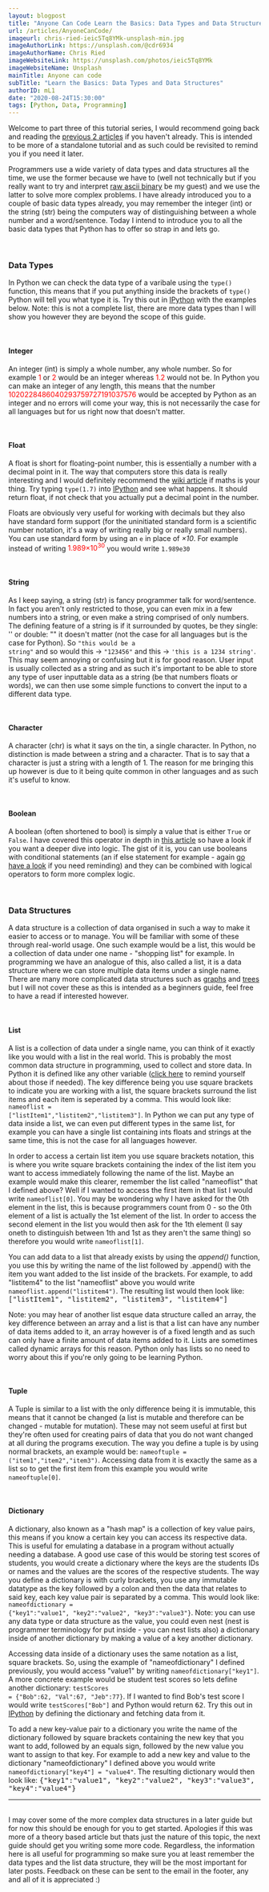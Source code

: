 ```yaml
---
layout: blogpost
title: "Anyone Can Code Learn the Basics: Data Types and Data Structures"
url: /articles/AnyoneCanCode/
imageurl: chris-ried-ieic5Tq8YMk-unsplash-min.jpg
imageAuthorLink: https://unsplash.com/@cdr6934
imageAuthorName: Chris Ried
imageWebsiteLink: https://unsplash.com/photos/ieic5Tq8YMk
imageWebsiteName: Unsplash
mainTitle: Anyone can code
subTitle: "Learn the Basics: Data Types and Data Structures"
authorID: mL1
date: "2020-08-24T15:30:00"
tags: [Python, Data, Programming]
---
```


Welcome to part three of this tutorial series, I would recommend going back and reading the [previous 2 articles](/AnyoneCanCode) if you haven't already. This is intended to be more of a standalone tutorial and as such could be revisited to remind you if you need it later.

Programmers use a wide variety of data types and data structures all the time, we use the former because we have to (well not technically but if you really want to try and interpret <a href="https://en.wikipedia.org/wiki/ASCII#Printable_characters" target="_blank">raw ascii binary</a> be my guest) and we use the latter to solve more complex problems. I have already introduced you to a couple of basic data types already, you may remember the integer (int) or the string (str) being the computers way of distinguishing between a whole number and a word/sentence. Today I intend to introduce you to all the basic data types that Python has to offer so strap in and lets go.

<br>
<h3>Data Types</h3>

In Python we can check the data type of a varibale using the <code>type()</code> function, this means that if you put anything inside the brackets of <code>type()</code> Python will tell you what type it is. Try this out in <a href="https://www.pythonanywhere.com/try-ipython/" target="_blank">IPython</a> with the examples below. Note: this is not a complete list, there are more data types than I will show you however they are beyond the scope of this guide.

<br>
<h4>Integer</h4>

An integer (int) is simply a whole number, any whole number. So for example <span style="color: red;">1</span> or <span style="color: red;">2</span> would be an integer whereas <span style="color: red;">1.2</span> would not be. In Python you can make an integer of any length, this means that the number <span style="color: red;">1020228486040293759727191037576</span> would be accepted by Python as an integer and no errors will come your way, this is not necessarily the case for all languages but for us right now that doesn't matter.

<br>
<h4>Float</h4>

A float is short for floating-point number, this is essentially a number with a decimal point in it. The way that computers store this data is really interesting and I would definitely recommend the <a href="https://en.wikipedia.org/wiki/Single-precision_floating-point_format" target="_blank">wiki article</a> if maths is your thing. Try typing <code>type(1.7)</code> into <a href="https://www.pythonanywhere.com/try-ipython/" target="_blank">IPython</a> and see what happens. It should return float, if not check that you actually put a decimal point in the number.

Floats are obviously very useful for working with decimals but they also have standard form support (for the uninitiated standard form is a scientific number notation, it's a way of writing really big or really small numbers). You can use standard form by using an <code>e</code> in place of <i>&times;10</i>. For example instead of writing <span style="color: red;">1.989&times;10<sup>30</sup></span> you would write <code>1.989e30</code>

<br>
<h4>String</h4>

As I keep saying, a string (str) is fancy programmer talk for word/sentence. In fact you aren't only restricted to those, you can even mix in a few numbers into a string, or even make a string comprised of only numbers. The defining feature of a string is if it surrounded by quotes, be they single: ''  or double: "" it doesn't matter (not the case for all languages but is the case for Python). So <code>"this would be a string"</code> and so would this &#8594; <code>"123456"</code> and this &#8594; <code>'this is a 1234 string'</code>. This may seem annoying or confusing but it is for good reason. User input is usually collected as a string and as such it's important to be able to store any type of user inputtable data as a string (be that numbers floats or words), we can then use some simple functions to convert the input to a different data type.

<br>
<h4>Character</h4>

A character (chr) is what it says on the tin, a single character. In Python, no distinction is made between a string and a character. That is to say that a character is just a string with a length of 1. The reason for me bringing this up however is due to it being quite common in other languages and as such it's useful to know.

<br>
<h4>Boolean</h4>

A boolean (often shortened to bool) is simply a value that is either <code>True</code> or <code>False</code>. I have covered this operator in depth in [this article](AnyoneCanCode/anyoneCanCodeLogicAndBranches/) so have a look if you want a deeper dive into logic. The gist of it is, you can use booleans with conditional statements (an if else statement for example - again [go have a look](AnyoneCanCode/anyoneCanCodeLogicAndBranches/) if you need reminding) and they can be combined with logical operators to form more complex logic.

<br>
<h3>Data Structures</h3>

A data structure is a collection of data organised in such a way to make it easier to access or to manage. You will be familiar with some of these through real-world usage. One such example would be a list, this would be a collection of data under one name - "shopping list" for example. In programming we have an analogue of this, also called a list, it is a data structure where we can store multiple data items under a single name. There are many more complicated data structures such as <a href="https://en.wikipedia.org/wiki/Graph_(abstract_data_type)" target="_blank">graphs</a> and <a href="https://en.wikipedia.org/wiki/Tree_(data_structure)" target="_blank">trees</a> but I will not cover these as this is intended as a beginners guide, feel free to have a read if interested however.

<br>
<h4>List</h4>

A list is a collection of data under a single name, you can think of it exactly like you would with a list in the real world. This is probably the most common data structure in programming, used to collect and store data. In Python it is defined like any other variable (<a href="/articles/AnyoneCanCode/anyoneCanCodeSetupAndVariables/">click here</a> to remind yourself about those if needed). The key difference being you use square brackets to indicate you are working with a list, the square brackets surround the list items and each item is seperated by a comma. This would look like: <code>nameoflist = ["listItem1","listitem2","listitem3"]</code>. In Python we can put any type of data inside a list, we can even put different types in the same list, for example you can have a single list containing ints floats and strings at the same time, this is not the case for all languages however.

In order to access a certain list item you use square brackets notation, this is where you write square brackets containing the index of the list item you want to access immediately following the name of the list. Maybe an example would make this clearer, remember the list called "nameoflist" that I defined above? Well if I wanted to access the first item in that list I would write <code>nameoflist[0]</code>. You may be wondering why I have asked for the 0th element in the list, this is because programmers count from 0 - so the 0th element of a list is actually the 1st element of the list. In order to access the second element in the list you would then ask for the 1th element (I say oneth to distinguish between 1th and 1st as they aren't the same thing) so therefore you would write <code>nameoflist[1]</code>.

You can add data to a list that already exists by using the <i>append()</i> function, you use this by writing the name of the list followed by .append() with the item you want added to the list inside of the brackets. For example, to add "listitem4" to the list "nameoflist" above you would write <code>nameoflist.append("listitem4")</code>. The resulting list would then look like: <samp>["listItem1", "listitem2", "listitem3", "listitem4"]</samp>

Note: you may hear of another list esque data structure called an array, the key difference between an array and a list is that a list can have any number of data items added to it, an array however is of a fixed length and as such can only have a finite amount of data items added to it. Lists are sometimes called dynamic arrays for this reason. Python only has lists so no need to worry about this if you're only going to be learning Python.

<br>
<h4>Tuple</h4>

A Tuple is similar to a list with the only difference being it is immutable, this means that it cannot be changed (a list is mutable and therefore can be changed - mutable for mutation). These may not seem useful at first but they're often used for creating pairs of data that you do not want changed at all during the programs execution. The way you define a tuple is by using normal brackets, an example would be: <code>nameoftuple = ("item1","item2","item3")</code>. Accessing data from it is exactly the same as a list so to get the first item from this example you would write <code>nameoftuple[0]</code>.

<br>
<h4>Dictionary</h4>

A dictionary, also known as a "hash map" is a collection of key value pairs, this means if you know a certain key you can access its respective data. This is useful for emulating a database in a program without actually needing a database. A good use case of this would be storing test scores of students, you would create a dictionary where the keys are the students IDs or names and the values are the scores of the respective students. The way you define a dictionary is with curly brackets, you use any immutable datatype as the key followed by a colon and then the data that relates to said key, each key value pair is separated by a comma. This would look like: <code>nameofdictionary = {"key1":"value1", "key2":"value2", "key3":"value3"}</code>. Note: you can use any data type or data structure as the value, you could even nest (nest is programmer terminology for put inside -  you can nest lists also) a dictionary inside of another dictionary by making a value of a key another dictionary.

Accessing data inside of a dictionary uses the same notation as a list, square brackets. So, using the example of "nameofdictionary" I defined previously, you would access "value1" by writing <code>nameofdictionary["key1"]</code>. A more concrete example would be student test scores so lets define another dictionary: <code>testScores = {"Bob":62, "Val":67, "Jeb":77}</code>. If I wanted to find Bob's test score I would write <code>testScores["Bob"]</code> and Python would return <samp>62</samp>. Try this out in <a href="https://www.pythonanywhere.com/try-ipython/" target="_blank">IPython</a> by defining the dictionary and fetching data from it.

To add a new key-value pair to a dictionary you write the name of the dictionary followed by square brackets containing the new key that you want to add, followed by an equals sign, followed by the new value you want to assign to that key. For example to add a new key and value to the dictionary "nameofdictionary" I defined above you would write <code>nameofdictionary["key4"] = "value4"</code>. The resulting dictionary would then look like: <samp>{"key1":"value1", "key2":"value2", "key3":"value3", "key4":"value4"}</samp>

<hr>
<br>
I may cover some of the more complex data structures in a later guide but for now this should be enough for you to get started. Apologies if this was more of a theory based article but thats just the nature of this topic, the next guide should get you writing some more code. Regardless, the information here is all useful for programming so make sure you at least remember the data types and the list data structure, they will be the most important for later posts. Feedback on these can be sent to the email in the footer, any and all of it is appreciated :)